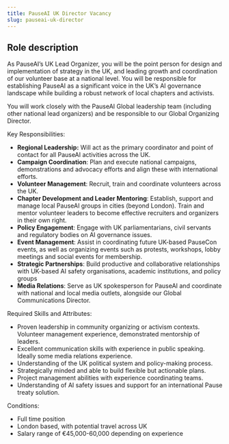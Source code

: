 ```yaml
---
title: PauseAI UK Director Vacancy
slug: pauseai-uk-director
---
```


## **Role description**

As PauseAI’s UK Lead Organizer, you will be the point person for design and implementation of strategy in the UK, and leading growth and coordination of our volunteer base at a national level. You will be responsible for establishing PauseAI as a significant voice in the UK’s AI governance landscape while building a robust network of local chapters and activists. 

You will work closely with the PauseAI Global leadership team (including other national lead organizers) and be responsible to our Global Organizing Director. 

Key Responsibilities:

- **Regional Leadership:** Will act as the primary coordinator and point of contact for all PauseAI activities across the UK. 
- **Campaign Coordination**: Plan and execute national campaigns, demonstrations and advocacy efforts and align these with international efforts. 
- **Volunteer Management**: Recruit, train and coordinate volunteers across the UK. 
- **Chapter Development and Leader Mentoring**: Establish, support and manage local PauseAI groups in cities (beyond London). Train and mentor volunteer leaders to become effective recruiters and organizers in their own right. 
- **Policy Engagement**: Engage with UK parliamentarians, civil servants and regulatory bodies on AI governance issues. 
- **Event Management**: Assist in coordinating future UK-based PauseCon events, as well as organizing events such as protests, workshops, lobby meetings and social events for membership. 
- **Strategic Partnerships**: Build productive and collaborative relationships with UK-based AI safety organisations, academic institutions, and policy groups
- **Media Relations**: Serve as UK spokesperson for PauseAI and coordinate with national and local media outlets, alongside our Global Communications Director.

Required Skills and Attributes:

- Proven leadership in community organizing or activism contexts. Volunteer management experience, demonstrated mentorship of leaders. 
- Excellent communication skills with experience in public speaking. Ideally some media relations experience. 
- Understanding of the UK political system and policy-making process. 
- Strategically minded and able to build flexible but actionable plans. 
- Project management abilities with experience coordinating teams. 
- Understanding of AI safety issues and support for an international Pause treaty solution. 

Conditions:

- Full time position
- London based, with potential travel across UK
- Salary range of €45,000-60,000 depending on experience
